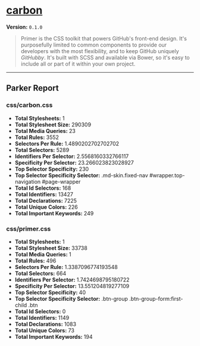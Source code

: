 # [carbon]( http://l1f7.github.io/simplexmobility-styleguide/ )

**Version:** `0.1.0`

> Primer is the CSS toolkit that powers GitHub's front-end design. It's purposefully limited to common components to provide our developers with the most flexibility, and to keep GitHub uniquely *GitHubby*. It's built with SCSS and available via Bower, so it's easy to include all or part of it within your own project.

* * *

## Parker Report

### css/carbon.css

- **Total Stylesheets:** 1
- **Total Stylesheet Size:** 290309
- **Total Media Queries:** 23
- **Total Rules:** 3552
- **Selectors Per Rule:** 1.4890202702702702
- **Total Selectors:** 5289
- **Identifiers Per Selector:** 2.5568160332766117
- **Specificity Per Selector:** 23.266023823028927
- **Top Selector Specificity:** 230
- **Top Selector Specificity Selector:** .md-skin.fixed-nav #wrapper.top-navigation #page-wrapper
- **Total Id Selectors:** 168
- **Total Identifiers:** 13427
- **Total Declarations:** 7225
- **Total Unique Colors:** 226
- **Total Important Keywords:** 249

### css/primer.css

- **Total Stylesheets:** 1
- **Total Stylesheet Size:** 33738
- **Total Media Queries:** 1
- **Total Rules:** 496
- **Selectors Per Rule:** 1.3387096774193548
- **Total Selectors:** 664
- **Identifiers Per Selector:** 1.7424698795180722
- **Specificity Per Selector:** 13.551204819277109
- **Top Selector Specificity:** 40
- **Top Selector Specificity Selector:** .btn-group .btn-group-form:first-child .btn
- **Total Id Selectors:** 0
- **Total Identifiers:** 1149
- **Total Declarations:** 1083
- **Total Unique Colors:** 73
- **Total Important Keywords:** 194
